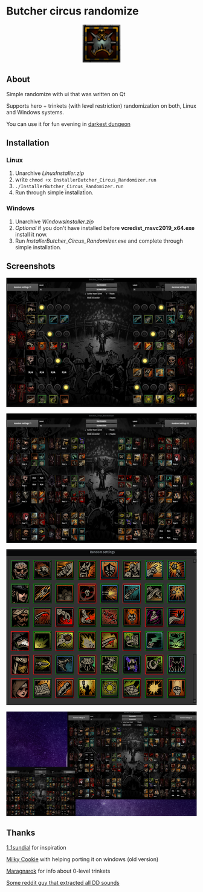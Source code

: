 # Butcher circus randomize

<p align="center">
  <img src="git/preview_icon.png" alt="Preview icon" width="100"/>
</p>

## About

Simple randomize with ui that was written on Qt

Supports hero + trinkets (with level restriction) randomization on both, Linux and Windows systems.

You can use it for fun evening in [darkest dungeon](https://store.steampowered.com/app/262060/Darkest_Dungeon/)

## Installation

### Linux

1. Unarchive *LinuxInstaller.zip*
2. write ```chmod +x InstallerButcher_Circus_Randomizer.run```
3. ```./InstallerButcher_Circus_Randomizer.run```
4. Run through simple installation.

### Windows

1. Unarchive *WindowsInstaller.zip*
2. *Optional* if you don't have installed before **vcredist_msvc2019_x64.exe** install it now.
3. Run *InstallerButcher_Circus_Randomizer.exe* and complete through simple installation.

## Screenshots

![1v1](git/1v1.png)

![3v3](git/3v3.png)

![random settings](git/random_settings.png)

![screenshot pressed](git/screenshot_pressed.png)

## Thanks

[1_1sundial](https://www.reddit.com/user/1_1sundial/) for inspiration

[Milky Cookie](https://github.com/MilkyCookie1to2) with helping porting it on windows (old version)

[Maragnarok](https://steamcommunity.com/profiles/76561198809193760) for info about 0-level trinkets

[Some reddit guy that extracted all DD sounds](https://www.reddit.com/r/darkestdungeon/comments/8pv69v/heres_all_of_the_dd_sounds_extracted_as_wav_files/)
